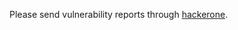 <!-- This file is automatically added by @npmcli/template-oss. Do not edit. -->

Please send vulnerability reports through [hackerone](https://hackerone.com/github).
